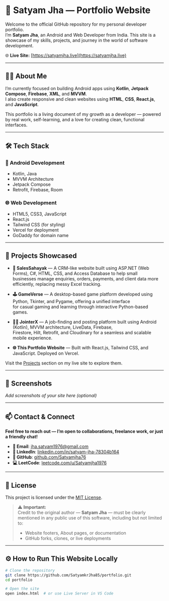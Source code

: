 # 🚀 Satyam Jha — Portfolio Website

Welcome to the official GitHub repository for my personal developer portfolio.  
I’m **Satyam Jha**, an Android and Web Developer from India. This site is a showcase of my skills, projects, and journey in the world of software development.

🌐 **Live Site:** [https://satyamjha.live](https://satyamjha.live)

---

## 👨‍💻 About Me

I’m currently focused on building Android apps using **Kotlin**, **Jetpack Compose**, **Firebase**, **XML**, and **MVVM**.  
I also create responsive and clean websites using **HTML**, **CSS**, **React.js**, and **JavaScript**.

This portfolio is a living document of my growth as a developer — powered by real work, self-learning, and a love for creating clean, functional interfaces.

---

## 🛠️ Tech Stack

### 📱 Android Development
- Kotlin, Java
- MVVM Architecture
- Jetpack Compose
- Retrofit, Firebase, Room

### 🌐 Web Development
- HTML5, CSS3, JavaScript
- React.js
- Tailwind CSS (for styling)
- Vercel for deployment
- GoDaddy for domain name

---

## 📂 Projects Showcased

- **🧾 SalesSahayak** — A CRM-like website built using ASP.NET (Web Forms), C#, HTML, CSS, and Access Database to help small  
  businesses manage enquiries, orders, payments, and client data more efficiently, replacing messy Excel tracking.

- **🕹️ GameVerse** — A desktop-based game platform developed using Python, Tkinter, and Pygame, offering a unified interface  
  for casual gaming and learning through interactive Python-based games.

- **💼📱 JointerX** — A job-finding and posting platform built using Android (Kotlin), MVVM architecture, LiveData, Firebase,  
  Firestore, Hilt, Retrofit, and Cloudinary for a seamless and scalable mobile experience.

- **🌐 This Portfolio Website** — Built with React.js, Tailwind CSS, and JavaScript. Deployed on Vercel.

Visit the [Projects](https://satyamjha.live/projects) section on my live site to explore them.

---

## 📸 Screenshots

_Add screenshots of your site here (optional)_

---

## 📫 Contact & Connect

**Feel free to reach out — I’m open to collaborations, freelance work, or just a friendly chat!**

- **📧 Email**: jha.satyam1976@gmail.com  
- **🔗 LinkedIn**: [linkedin.com/in/satyam-jha-78304b164](https://www.linkedin.com/in/satyam-jha-18s21d24sh/)  
- **🐙 GitHub**: [github.com/Satyamjha76](https://github.com/Satyamjha76)  
- **💻 LeetCode**: [leetcode.com/u/Satyamjha1976](https://leetcode.com/u/Satyamjha1976)

---

## 📝 License

This project is licensed under the [MIT License](./LICENSE).

> ⚠️ **Important:**  
> Credit to the original author — **Satyam Jha** — must be clearly mentioned in any public use of this software, including but not limited to:
> - Website footers, About pages, or documentation  
> - GitHub forks, clones, or live deployments

---

## ⚙️ How to Run This Website Locally

```bash
# Clone the repository
git clone https://github.com/SatyamkrJha85/portfolio.git
cd portfolio

# Open the site
open index.html  # or use Live Server in VS Code
